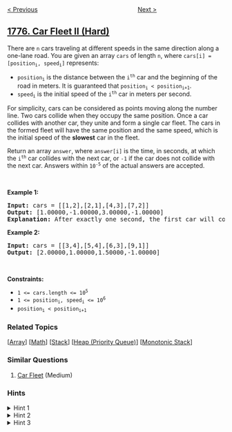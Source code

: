 <!--|This file generated by command(leetcode description); DO NOT EDIT.    |-->
<!--+----------------------------------------------------------------------+-->
<!--|@author    openset <openset.wang@gmail.com>                           |-->
<!--|@link      https://github.com/openset                                 |-->
<!--|@home      https://github.com/openset/leetcode                        |-->
<!--+----------------------------------------------------------------------+-->

[< Previous](../equal-sum-arrays-with-minimum-number-of-operations "Equal Sum Arrays With Minimum Number of Operations")
　　　　　　　　　　　　　　　　
[Next >](../products-price-for-each-store "Product's Price for Each Store")

## [1776. Car Fleet II (Hard)](https://leetcode.com/problems/car-fleet-ii "车队 II")

<p>There are <code>n</code> cars traveling at different speeds in the same direction along a one-lane road. You are given an array <code>cars</code> of length <code>n</code>, where <code>cars[i] = [position<sub>i</sub>, speed<sub>i</sub>]</code> represents:</p>

<ul>
	<li><code>position<sub>i</sub></code> is the distance between the <code>i<sup>th</sup></code> car and the beginning of the road in meters. It is guaranteed that <code>position<sub>i</sub> &lt; position<sub>i+1</sub></code>.</li>
	<li><code>speed<sub>i</sub></code> is the initial speed of the <code>i<sup>th</sup></code> car in meters per second.</li>
</ul>

<p>For simplicity, cars can be considered as points moving along the number line. Two cars collide when they occupy the same position. Once a car collides with another car, they unite and form a single car fleet. The cars in the formed fleet will have the same position and the same speed, which is the initial speed of the <strong>slowest</strong> car in the fleet.</p>

<p>Return an array <code>answer</code>, where <code>answer[i]</code> is the time, in seconds, at which the <code>i<sup>th</sup></code> car collides with the next car, or <code>-1</code> if the car does not collide with the next car. Answers within <code>10<sup>-5</sup></code> of the actual answers are accepted.</p>

<p>&nbsp;</p>
<p><strong>Example 1:</strong></p>

<pre>
<strong>Input:</strong> cars = [[1,2],[2,1],[4,3],[7,2]]
<strong>Output:</strong> [1.00000,-1.00000,3.00000,-1.00000]
<strong>Explanation:</strong> After exactly one second, the first car will collide with the second car, and form a car fleet with speed 1 m/s. After exactly 3 seconds, the third car will collide with the fourth car, and form a car fleet with speed 2 m/s.
</pre>

<p><strong>Example 2:</strong></p>

<pre>
<strong>Input:</strong> cars = [[3,4],[5,4],[6,3],[9,1]]
<strong>Output:</strong> [2.00000,1.00000,1.50000,-1.00000]
</pre>

<p>&nbsp;</p>
<p><strong>Constraints:</strong></p>

<ul>
	<li><code>1 &lt;= cars.length &lt;= 10<sup>5</sup></code></li>
	<li><code>1 &lt;= position<sub>i</sub>, speed<sub>i</sub> &lt;= 10<sup>6</sup></code></li>
	<li><code>position<sub>i</sub> &lt; position<sub>i+1</sub></code></li>
</ul>

### Related Topics
  [[Array](../../tag/array/README.md)]
  [[Math](../../tag/math/README.md)]
  [[Stack](../../tag/stack/README.md)]
  [[Heap (Priority Queue)](../../tag/heap-priority-queue/README.md)]
  [[Monotonic Stack](../../tag/monotonic-stack/README.md)]

### Similar Questions
  1. [Car Fleet](../car-fleet) (Medium)

### Hints
<details>
<summary>Hint 1</summary>
We can simply ignore the merging of any car fleet, simply assume they cross each other. Now the aim is to find the first car to the right, which intersects with the current car before any other.
</details>

<details>
<summary>Hint 2</summary>
Assume we have already considered all cars to the right already, now the current car is to be considered. Let’s ignore all cars with speeds higher than the current car since the current car cannot intersect with those ones. Now, all cars to the right having speed strictly less than current car are to be considered. Now, for two cars c1 and c2 with positions p1 and p2 (p1 < p2) and speed s1 and s2 (s1 > s2), if c1 and c2 intersect before the current car and c2, then c1 can never be the first car of intersection for any car to the left of current car including current car. So we can remove that car from our consideration.
</details>

<details>
<summary>Hint 3</summary>
We can see that we can maintain candidate cars in this way using a stack, removing cars with speed greater than or equal to current car, and then removing cars which can never be first point of intersection. The first car after this process (if any) would be first point of intersection.
</details>
